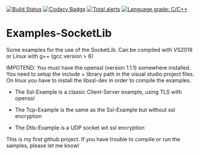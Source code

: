 [![Build Status](https://travis-ci.com/Tomenz/Examples-SocketLib.svg?branch=master)](https://travis-ci.com/Tomenz/Examples-SocketLib)
[![Codacy Badge](https://api.codacy.com/project/badge/Grade/f63ea9a3da7249218f1616032738ca77)](https://app.codacy.com/manual/Tomenz/Examples-SocketLib?utm_source=github.com&utm_medium=referral&utm_content=Tomenz/Examples-SocketLib&utm_campaign=Badge_Grade_Dashboard)
[![Total alerts](https://img.shields.io/lgtm/alerts/g/Tomenz/Examples-SocketLib.svg?logo=lgtm&logoWidth=18)](https://lgtm.com/projects/g/Tomenz/Examples-SocketLib/alerts/)
[![Language grade: C/C++](https://img.shields.io/lgtm/grade/cpp/g/Tomenz/Examples-SocketLib.svg?logo=lgtm&logoWidth=18)](https://lgtm.com/projects/g/Tomenz/Examples-SocketLib/context:cpp)

# Examples-SocketLib
Some examples for the use of the SocketLib. Can be compiled with VS2019 or Linux with g++ (gcc version > 6)

IMPOTEND: You must have the openssl (version 1.1.1) somewhere installed. You need to setup the include + library path in the visual studio project files. On linux you have to install the libssl-dev in order to compile the examples.

- The Ssl-Example is a classic Client-Server example, using TLS with openssl

- The Tcp-Example is the same as the Ssl-Example but without ssl encryption 

- The Dtls-Example is a UDP socket wit ssl encryption 

This is my first github project. If you have trouble to compile or run the samples, please let me know!
